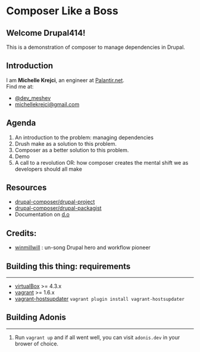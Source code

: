 # Composer Like a Boss

## Welcome Drupal414!

This is a demonstration of composer to manage dependencies in Drupal.

## Introduction

I am **Michelle Krejci**, an engineer at [Palantir.net](http://palantir.net/).  
Find me at:  
* [@dev_meshev](https://twitter.com/dev_meshev)
* michellekrejci@gmail.com

## Agenda

1. An introduction to the problem: managing dependencies
2. Drush make as a solution to this problem.
3. Composer as a better solution to this problem.
4. Demo
5. A call to a revolution OR: how composer creates the mental shift we as developers should all make

## Resources
* [drupal-composer/drupal-project](https://github.com/drupal-composer/drupal-project)
* [drupal-composer/drupal-packagist](https://github.com/drupal-composer/drupal-packagist)
* Documentation on [d.o](https://www.drupal.org/node/2471553)

## Credits:
* [winmillwill](https://github.com/winmillwill) : un-song Drupal hero and workflow pioneer

## Building this thing: requirements

------------
* [virtualBox](https://www.virtualbox.org/wiki/Downloads) >= 4.3.x
* [vagrant](http://downloads.vagrantup.com/) >= 1.6.x
* [vagrant-hostsupdater](https://github.com/cogitatio/vagrant-hostsupdater) `vagrant plugin install vagrant-hostsupdater`

## Building Adonis

------------------

1. Run `vagrant up` and if all went well, you can visit `adonis.dev` in your brower of choice.
